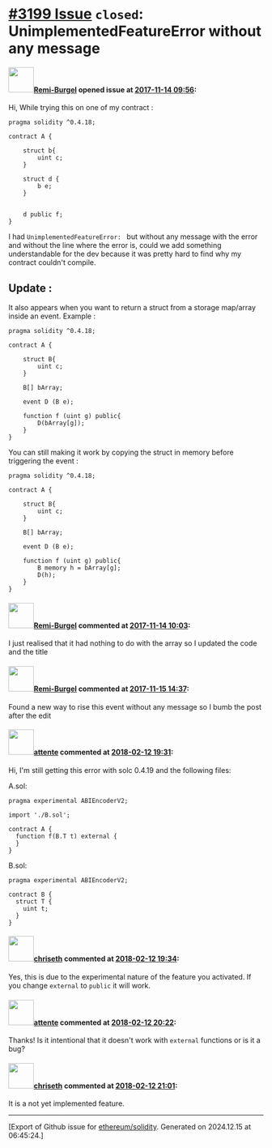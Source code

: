# [\#3199 Issue](https://github.com/ethereum/solidity/issues/3199) `closed`: UnimplementedFeatureError without any message

#### <img src="https://avatars.githubusercontent.com/u/11887245?v=4" width="50">[Remi-Burgel](https://github.com/Remi-Burgel) opened issue at [2017-11-14 09:56](https://github.com/ethereum/solidity/issues/3199):

Hi,
While trying this on one of my contract :
```
pragma solidity ^0.4.18;

contract A {
    
    struct b{
        uint c;
    }
    
    struct d {
        b e;
    }
    
    
    d public f;
}
```
I had `UnimplementedFeatureError: ` but without any message with the error and without the line where the error is, could we add something understandable for the dev because it was pretty hard to find why my contract couldn't compile.

Update : 
--------------
It also appears when you want to return a struct from a storage map/array inside an event. Example : 
```
pragma solidity ^0.4.18;

contract A {
    
    struct B{
        uint c;
    }
    
    B[] bArray;
    
    event D (B e);
    
    function f (uint g) public{
        D(bArray[g]);
    }
}
```

You can still making it work by copying the struct in memory before triggering the event : 

```
pragma solidity ^0.4.18;

contract A {
    
    struct B{
        uint c;
    }
    
    B[] bArray;
    
    event D (B e);
    
    function f (uint g) public{
        B memory h = bArray[g];
        D(h);
    }
}
```

#### <img src="https://avatars.githubusercontent.com/u/11887245?v=4" width="50">[Remi-Burgel](https://github.com/Remi-Burgel) commented at [2017-11-14 10:03](https://github.com/ethereum/solidity/issues/3199#issuecomment-344207134):

I just realised that it had nothing to do with the array so I updated the code and the title

#### <img src="https://avatars.githubusercontent.com/u/11887245?v=4" width="50">[Remi-Burgel](https://github.com/Remi-Burgel) commented at [2017-11-15 14:37](https://github.com/ethereum/solidity/issues/3199#issuecomment-344611498):

Found a new way to rise this event without any message so I bumb the post after the edit

#### <img src="https://avatars.githubusercontent.com/u/17548?u=738c8b2e5d91239d090682eadf77b7ad0b9f4c0d&v=4" width="50">[attente](https://github.com/attente) commented at [2018-02-12 19:31](https://github.com/ethereum/solidity/issues/3199#issuecomment-365035663):

Hi, I'm still getting this error with solc 0.4.19 and the following files:

A.sol:

```pragma solidity ^0.4.19;
pragma experimental ABIEncoderV2;

import './B.sol';

contract A {
  function f(B.T t) external {
  }
}
```



B.sol:

```pragma solidity ^0.4.19;
pragma experimental ABIEncoderV2;

contract B {
  struct T {
    uint t;
  }
}
```

#### <img src="https://avatars.githubusercontent.com/u/9073706?v=4" width="50">[chriseth](https://github.com/chriseth) commented at [2018-02-12 19:34](https://github.com/ethereum/solidity/issues/3199#issuecomment-365036511):

Yes, this is due to the experimental nature of the feature you activated. If you change `external` to `public` it will work.

#### <img src="https://avatars.githubusercontent.com/u/17548?u=738c8b2e5d91239d090682eadf77b7ad0b9f4c0d&v=4" width="50">[attente](https://github.com/attente) commented at [2018-02-12 20:22](https://github.com/ethereum/solidity/issues/3199#issuecomment-365050065):

Thanks! Is it intentional that it doesn't work with `external` functions or is it a bug?

#### <img src="https://avatars.githubusercontent.com/u/9073706?v=4" width="50">[chriseth](https://github.com/chriseth) commented at [2018-02-12 21:01](https://github.com/ethereum/solidity/issues/3199#issuecomment-365060540):

It is a not yet implemented feature.


-------------------------------------------------------------------------------



[Export of Github issue for [ethereum/solidity](https://github.com/ethereum/solidity). Generated on 2024.12.15 at 06:45:24.]
